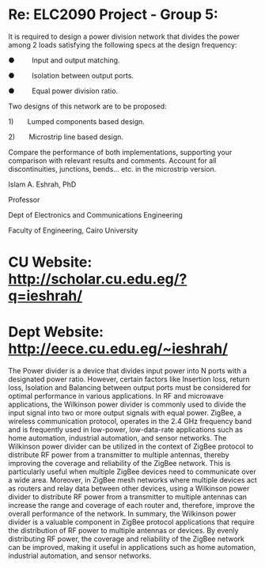 # Re: ELC2090 Project - Group 5:

It is required to design a power division network that divides the power among 2 loads satisfying the following specs at the design frequency:

●     Input and output matching.

●     Isolation between output ports.

●     Equal power division ratio.

Two designs of this network are to be proposed:

1)    Lumped components based design.

2)    Microstrip line based design.

Compare the performance of both implementations, supporting your comparison 
with relevant results and comments. Account for all discontinuities, 
junctions, bends… etc. in the microstrip version.

Islam A. Eshrah, PhD

Professor

Dept of Electronics and Communications Engineering

Faculty of Engineering, Cairo University

# CU Website: http://scholar.cu.edu.eg/?q=ieshrah/ 

# Dept Website: http://eece.cu.edu.eg/~ieshrah/ 

The Power divider is a device that divides input power into N ports with a designated power ratio. 
However, certain factors like Insertion loss, return loss, Isolation and Balancing between output ports must be considered for optimal performance in various applications. In RF and microwave applications, the Wilkinson power divider is commonly used to divide the input signal into two or more output signals with equal power. 
ZigBee, a wireless communication protocol, operates in the 2.4 GHz frequency band and is frequently used in low-power, low-data-rate applications such as home automation, industrial automation, and sensor networks. The Wilkinson power divider can be utilized in the context of 
ZigBee protocol to distribute RF power from a transmitter to multiple antennas, thereby improving the coverage and reliability of the ZigBee network. This is particularly useful when multiple ZigBee devices need to communicate over a wide area. Moreover, in ZigBee mesh networks where 
multiple devices act as routers and relay data between other devices, using a Wilkinson power divider to distribute RF power from a transmitter to multiple antennas can increase the range and coverage of each router and, therefore, improve the overall performance of the network. 
In summary, the Wilkinson power divider is a valuable component in ZigBee protocol applications that require the distribution of RF power to multiple antennas or devices. By evenly distributing RF power, the coverage and reliability of the ZigBee network can be improved, making it useful in applications such as home automation, industrial automation, and sensor networks.
